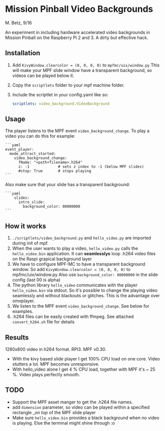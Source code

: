 # Mission Pinball Video Backgrounds

M. Betz, 9/16

An experiment in including hardware accelerated video backgrounds
in Mission Pinball on the Raspberry Pi 2 and 3. A dirty but effective hack.

## Installation

  1. Add `KivyWindow.clearcolor = (0, 0, 0, 0)` to `mpfmc/uix/window.py`
     This will make your MPF slide window have a transparent background,
     so videos can be played below it.

  2. Copy the `scriptlets` folder to your mpf machine folder.

  3. Include the scriptlet in your config.yaml like so:

     ```yaml
     scriptlets: video_background.VideoBackground
     ```

## Usage

The player listens to the MPF event `video_background_change`.
To play a video you can do this for example:
     
    ```yaml
    event_player:
      mode_attract_started:
        video_background_change:
          fName: "<path+filename>.h264"
          z: -1             # sets z index to -1 (below MPF slides)
          #stop: True       # stops playing
    ```
    
Also make sure that your slide has a transparent background:

    ```yaml
        slides:
          intro_slide:
            background_color: 00000000
    ```
    
## How it works    
    
  1. `./scriptlets/video_background.py` and `hello_video.py` are 
     imported during init of mpf.
  2. When the user wants to play a video, `hello_video.py` calls 
     the `hello_video.bin` application. It can __seamlesslys__
     loop .h264 video files on the Raspi grapical background layer
  3. We have to configure MPF-MC to have a transparent background window.
     So add `KivyWindow.clearcolor = (0, 0, 0, 0)` to mpfmc/uix/window.py
     Also use `background_color: 00000000` in the slide config (last 00 is alpha)
  4. The python library `hello_video` communicates with the player `hello_video.bin`
     via stdout. So it's possible to change the playing video seamlessly and without
     blackouts or glitches. This is the advantage over omxplayer.
  5. We listen to the MPF event `video_background_change`. See below for examples.
  6. .h264 files can be easily created with ffmpeg. See attached `convert_h264.sh`
     file for details
     
## Results

1280x800 video in h264 format. RPI3. MPF v0.30.

  * With the kivy based slide player I get 100% CPU load on one core. Video stutters a lot.
    MPF becomes unresponsive.
  * With hello_video alone I get 4 % CPU load, together with MPF it's ~ 25 %. Video plays
    perfectly smooth.
 
## TODO
   * Support the MPF asset manger to get the .h264 file names.
   * add `dimension` parameter, so video can be played within a specified rectangle
     __on top_ of the MPF slide player
   * Make sure `hello_video.bin` provides a black background when no video is playing.
     Else the terminal might shine through :o
